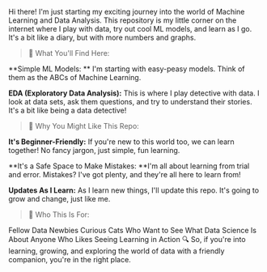 Hi there! I'm just starting my exciting journey into the world of Machine Learning and Data Analysis. This repository is my little corner on the internet where I play with data, try out cool ML models, and learn as I go. It's a bit like a diary, but with more numbers and graphs.

> 🤖 What You'll Find Here:
> 
**Simple ML Models: ** I'm starting with easy-peasy models. Think of them as the ABCs of Machine Learning. 

**EDA (Exploratory Data Analysis):** This is where I play detective with data. I look at data sets, ask them questions, and try to understand their stories. It's a bit like being a data detective!

> 🌟 Why You Might Like This Repo:
> 
**It's Beginner-Friendly:** If you're new to this world too, we can learn together! No fancy jargon, just simple, fun learning.

**It's a Safe Space to Make Mistakes: **I'm all about learning from trial and error. Mistakes? I've got plenty, and they're all here to learn from!

**Updates As I Learn:** As I learn new things, I'll update this repo. It's going to grow and change, just like me.

> 👋 Who This Is For:
> 
Fellow Data Newbies
Curious Cats Who Want to See What Data Science Is About
Anyone Who Likes Seeing Learning in Action
🔍 So, if you're into learning, growing, and exploring the world of data with a friendly companion, you're in the right place. 
